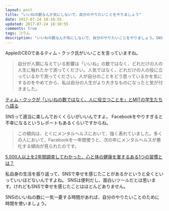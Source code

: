 ```yaml
---
layout: post
title: "いいねの数なんか気にしないで、自分のやりたいことをやりましょう"
date: 2017-07-24 18:10:55
updated: 2017-07-24 18:10:55
comments: true
tags: コラム
description: "いいねの数なんか気にしないで、自分のやりたいことをやりましょう。SNSって適当に楽しんでおくくらいがいいんですよ。Facebookをやりすぎると不幸になるというレポートもあるくらいですからね。"
---
```


AppleのCEOであるティム・クック氏がいいことを言っていますね。

> 自分が人類に与えている影響は「いいね」の数ではなく、どれだけの人の人生に触れたかで測ってください。人気ではなく、どれだけの人の役に立っているかで測ってください。人が自分のことをどう思っているかを気にするのをやめてから、私は自分の人生がより大きなものになったと気が付きました。

<a href="https://www.lifehacker.jp/2017/07/170723_message-from-tim-cook.html" target="_blank">ティム・クックが「いいねの数ではなく、人に役立つことを」とMITの学生たちへ語る</a>

SNSって適当に楽しんでおくくらいがいいんですよ。
Facebookをやりすぎると不幸になるというレポートもあるくらいですからね。

> この傾向は、とくにメンタルヘルスにおいて、強く表れていました。多くの人において、Facebookを一年間使うと、次の年にメンタルヘルスが悪化する傾向が見られたのです。

<a href="https://www.lifehacker.jp/2017/07/170719_study-of-shows-this-activity-destroys-you.html" target="_blank">5,000人以上を2年間調査してわかった、心と体の健康を害するある1つの習慣とは？</a>

私自身の生活を振り返って、SNSで幸せを感じたことがあるかというと全くといっていいほどないんですよね。
SNSは便利だし、面白いツールだとは思います。けれどもSNSで幸せを感じたことはほとんどありません。

SNSのいいねの数に一気一憂する時間があれば、自分のやりたいことのために時間を使いましょう。
